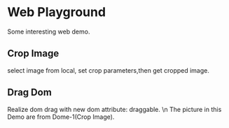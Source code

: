 # Web Playground
Some interesting web demo.

## Crop Image
select image from local, set crop parameters,then get cropped image.

## Drag Dom
Realize dom drag with new dom attribute: draggable. \n
The picture in this Demo are from Dome-1(Crop Image).